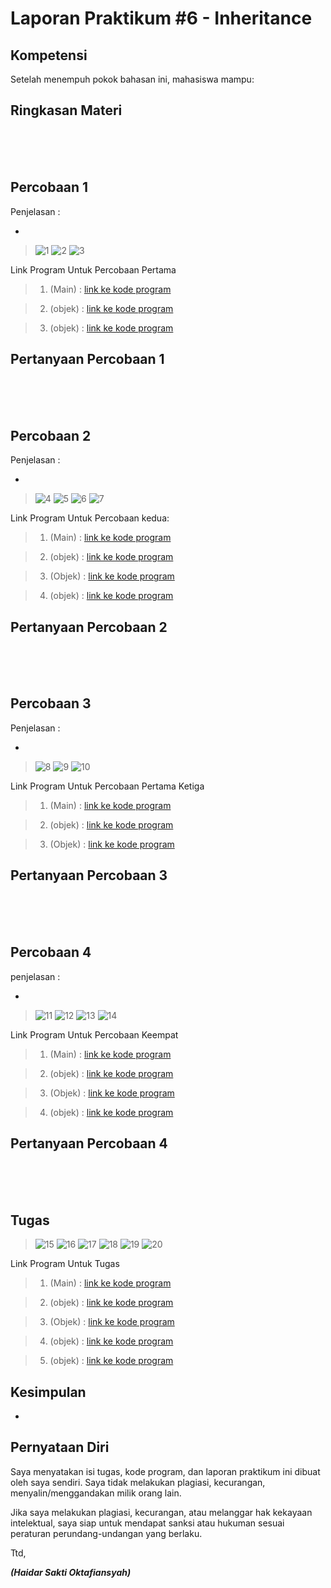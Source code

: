 # Laporan Praktikum #6 - Inheritance

## Kompetensi

Setelah menempuh pokok bahasan ini, mahasiswa mampu:


## Ringkasan Materi



<br><br><br>

## Percobaan 1

Penjelasan :

* 

>![1](img/percobaan1/)
>![2](img/percobaan1/)
>![3](img/percobaan1/)

Link Program Untuk Percobaan Pertama
> 1. (Main) : [link ke kode program](../../src/4_Relasi_Class/percobaan1/)

> 2. (objek) : [link ke kode program](../../src/4_Relasi_Class/percobaan1/)

> 3. (objek) : [link ke kode program](../../src/4_Relasi_Class/percobaan1/)


## Pertanyaan Percobaan 1



<br><br><br>

## Percobaan 2

Penjelasan :

* 

>![4](img/percobaan2/)
>![5](img/percobaan2/)
>![6](img/percobaan2/)
>![7](img/percobaan2/)


Link Program Untuk Percobaan kedua:

> 1. (Main) : [link ke kode program](../../src/4_Relasi_Class/percobaan2/)

> 2. (objek) : [link ke kode program](../../src/4_Relasi_Class/percobaan2/)

> 3. (Objek) : [link ke kode program](../../src/4_Relasi_Class/percobaan2/)

> 4. (objek) : [link ke kode program](../../src/4_Relasi_Class/percobaan2/)



## Pertanyaan Percobaan 2

<br><br><br>

## Percobaan 3

Penjelasan :

* 

>![8](img/percobaan3/)
>![9](img/percobaan3/)
>![10](img/percobaan3/)



Link Program Untuk Percobaan Pertama Ketiga
> 1. (Main) : [link ke kode program](../../src/4_Relasi_Class/percobaan3/)

> 2. (objek) : [link ke kode program](../../src/4_Relasi_Class/percobaan2/)

> 3. (Objek) : [link ke kode program](../../src/4_Relasi_Class/percobaan2/)

## Pertanyaan Percobaan 3



<br><br><br>

## Percobaan 4

penjelasan :

* 

>![11](img/percobaan4/)
>![12](img/percobaan4/)
>![13](img/percobaan4/)
>![14](img/percobaan4/)

Link Program Untuk Percobaan Keempat

> 1. (Main) : [link ke kode program](../../src/4_Relasi_Class/percobaan4/)

> 2. (objek) : [link ke kode program](../../src/4_Relasi_Class/percobaan4/)

> 3. (Objek) : [link ke kode program](../../src/4_Relasi_Class/percobaan4/)

> 4. (objek) : [link ke kode program](../../src/4_Relasi_Class/percobaan4/)

## Pertanyaan Percobaan 4



<br><br><br>

## Tugas
>![15](img/tugas/)
>![16](img/tugas/)
>![17](img/tugas/)
>![18](img/tugas/)
>![19](img/tugas/)
>![20](img/tugas/)

Link Program Untuk Tugas

> 1. (Main) : [link ke kode program](../../src/4_Relasi_Class/tugas/)

> 2. (objek) : [link ke kode program](../../src/4_Relasi_Class/tugas/)

> 3. (Objek) : [link ke kode program](../../src/4_Relasi_Class/tugas/)

> 4. (objek) : [link ke kode program](../../src/4_Relasi_Class/tugas/)

> 5. (objek) : [link ke kode program](../../src/4_Relasi_Class/tugas/)

## Kesimpulan

* 

## Pernyataan Diri

Saya menyatakan isi tugas, kode program, dan laporan praktikum ini dibuat oleh saya sendiri. Saya tidak melakukan plagiasi, kecurangan, menyalin/menggandakan milik orang lain.

Jika saya melakukan plagiasi, kecurangan, atau melanggar hak kekayaan intelektual, saya siap untuk mendapat sanksi atau hukuman sesuai peraturan perundang-undangan yang berlaku.

Ttd,

***(Haidar Sakti Oktafiansyah)***

